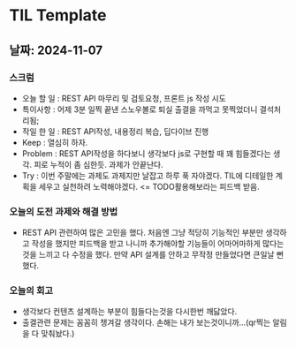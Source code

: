 # TIL Template

## 날짜: 2024-11-07

### 스크럼
- 오늘 할 일 : REST API 마무리 및 검토요청, 프론트 js 작성 시도
- 특이사항   : 어제 3분 일찍 끝낸 스노우볼로 퇴실 출결을 까먹고 못찍었더니 결석처리됨;
- 작일 한 일 : REST API작성, 내용정리 복습, 딥다이브 진행
- Keep       : 열심히 하자.
- Problem    : REST API작성을 하다보니 생각보다 js로 구현할 때 꽤 힘들겠다는 생각. 피로 누적이 좀 심한듯. 과제가 안끝난다.
- Try        : 이번 주말에는 과제도 과제지만 날잡고 하루 푹 자야겠다. TIL에 디테일한 계획을 세우고 실천하려 노력해야겠다. <= TODO활용해보라는 피드백 받음.

### 오늘의 도전 과제와 해결 방법
- REST API 관련하여 많은 고민을 했다. 처음엔 그냥 적당히 기능적인 부분만 생각하고 작성을 했지만 피드백을 받고 나니까 추가해야할 기능들이 어마어마하게 많다는 것을 느끼고 다 수정을 했다. 만약 API 설계를 안하고 무작정 만들었다면 큰일날 뻔 했다.

### 오늘의 회고
- 생각보다 컨텐츠 설계하는 부분이 힘들다는것을 다시한번 깨닳았다.
- 출결관련 문제는 꼼꼼히 챙겨갈 생각이다. 손해는 내가 보는것이니까...(qr찍는 알림을 다 맞춰놨다.)